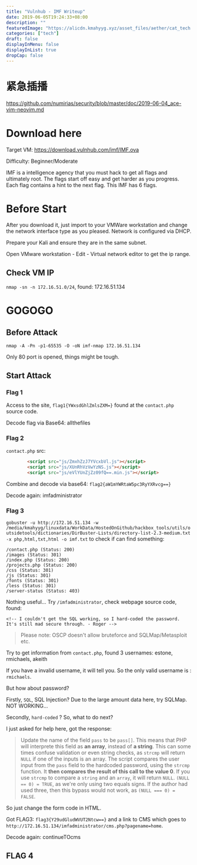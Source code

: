 ```yaml
---
title: "Vulnhub - IMF Writeup"
date: 2019-06-05T19:24:33+08:00
description: ""
featuredImage: "https://alicdn.kmahyyg.xyz/asset_files/aether/cat_tech.webp"
categories: ["tech"]
draft: false
displayInMenu: false
displayInList: true
dropCap: false
---
```


# 紧急插播

https://github.com/numirias/security/blob/master/doc/2019-06-04_ace-vim-neovim.md

# Download here

Target VM: https://download.vulnhub.com/imf/IMF.ova

Difficulty: Beginner/Moderate

IMF is a intelligence agency that you must hack to get all flags and ultimately root. The flags start off easy and get harder as you progress. Each flag contains a hint to the next flag. This IMF has 6 flags.

# Before Start

After you download it, just import to your VMWare workstation and change the network interface type as you pleased. Network is configured via DHCP.

Prepare your Kali and ensure they are in the same subnet.

Open VMware workstation - Edit - Virtual network editor to get the ip range.

## Check VM IP

`nmap -sn -n 172.16.51.0/24`, found: 172.16.51.134

# GOGOGO

## Before Attack

`nmap -A -Pn -p1-65535 -O -oN imf-nmap 172.16.51.134`

Only 80 port is opened, things might be tough.

## Start Attack

### Flag 1

Access to the site, `flag1{YWxsdGhlZmlsZXM=}` found at the `contact.php` source code.

Decode flag via Base64: allthefiles

### Flag 2

`contact.php` src:

```html
        <script src="js/ZmxhZzJ7YVcxbVl.js"></script>
        <script src="js/XUnRhVzVwYzNS.js"></script>
        <script src="js/eVlYUnZjZz09fQ==.min.js"></script>
```

Combine and decode via base64: `flag2{aW1mYWRtaW5pc3RyYXRvcg==}`

Decode again: imfadministrator

### Flag 3

`gobuster -u http://172.16.51.134 -w /media/kmahyyg/linuxdata/WorkData/HostedOnGithub/hackbox_tools/utils/outsidetools/dictionaries/DirBuster-Lists/directory-list-2.3-medium.txt -x php,html,txt,html -o imf.txt` to check if can find something:

```
/contact.php (Status: 200)
/images (Status: 301)
/index.php (Status: 200)
/projects.php (Status: 200)
/css (Status: 301)
/js (Status: 301)
/fonts (Status: 301)
/less (Status: 301)
/server-status (Status: 403)
```

Nothing useful... Try `/imfadministrator`, check webpage source code, found:

```
<!-- I couldn't get the SQL working, so I hard-coded the password. It's still mad secure through. - Roger -->
```

> Please note: OSCP doesn't allow bruteforce and SQLMap/Metasploit etc.

Try to get information from `contact.php`, found 3 usernames: estone, rmichaels, akeith

If you have a invalid username, it will tell you. So the only valid username is : `rmichaels`.

But how about password?

Firstly, `SQL`, SQL Injection? Due to the large amount data here, try SQLMap. NOT WORKING...

Secondly, `hard-coded` ? So, what to do next?

I just asked for help here, got the response:

> Update the name of the field `pass` to be `pass[]`. This means that PHP will interprete this field as **an array**, instead of **a string**. This can some times confuse validation or even string checks, as `strcmp` will return `NULL` if one of the inputs is an array.
> The script compares the user input from the `pass` field to the hardcoded password, using the `strcmp` function. It **then compares the result of this call to the value 0**. If you use `strcmp` to compare a `string` and an `array`, it will return `NULL`. `(NULL == 0) = TRUE`, as we're only using two equals signs. If the author had used three, then this bypass would not work, as `(NULL === 0) = FALSE`.

So just change the form code in HTML.

Got FLAG3: `flag3{Y29udGludWVUT2Ntcw==}` and a link to CMS which goes to `http://172.16.51.134/imfadministrator/cms.php?pagename=home`.

Decode again: continueTOcms

## FLAG 4


